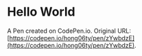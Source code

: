 # Hello World

A Pen created on CodePen.io. Original URL: [https://codepen.io/hong06ty/pen/zYwbdzE](https://codepen.io/hong06ty/pen/zYwbdzE).


